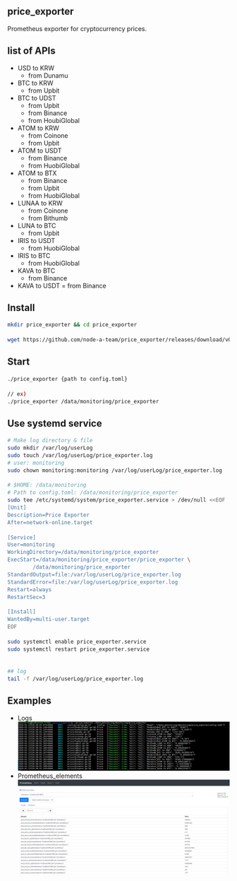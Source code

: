 ## price_exporter
Prometheus exporter for cryptocurrency prices.


## list of APIs
- USD to KRW
  - from Dunamu
- BTC to KRW
  - from Upbit
- BTC to UDST
  - from Upbit
  - from Binance
  - from HoubiGlobal
- ATOM to KRW
  - from Coinone
  - from Upbit
- ATOM to USDT
  - from Binance
  - from HuobiGlobal
- ATOM to BTX
  - from Binance
  - from Upbit
  - from HuobiGlobal
- LUNAA to KRW
  - from Coinone
  - from Bithumb
- LUNA to BTC
  - from Upbit
- IRIS to USDT
  - from HuobiGlobal
- IRIS to BTC
  - from HuobiGlobal
- KAVA to BTC
  - from Binance
- KAVA to USDT
  = from Binance
  

## Install
```bash
mkdir price_exporter && cd price_exporter 

wget https://github.com/node-a-team/price_exporter/releases/download/v0.1.0/price_exporter.tar.gz  && sha256sum price_exporter.tar.gz | fgrep 606c5ccbd8ebb6ff1e50dd1b8dba3669dfccba65e6c928f7292987d6a21b4b7e && tar -zxvf price_exporter.tar.gz ||  echo "Bad Binary!"
```


## Start
  
```bash
./price_exporter {path to config.toml}

// ex)
./price_exporter /data/monitoring/price_exporter
```


## Use systemd service
  
```sh
# Make log directory & file
sudo mkdir /var/log/userLog  
sudo touch /var/log/userLog/price_exporter.log  
# user: monitoring
sudo chown monitoring:monitoring /var/log/userLog/price_exporter.log

# $HOME: /data/monitoring
# Path to config.toml: /data/monitoring/price_exporter
sudo tee /etc/systemd/system/price_exporter.service > /dev/null <<EOF
[Unit]
Description=Price Exporter
After=network-online.target

[Service]
User=monitoring
WorkingDirectory=/data/monitoring/price_exporter
ExecStart=/data/monitoring/price_exporter/price_exporter \
        /data/monitoring/price_exporter
StandardOutput=file:/var/log/userLog/price_exporter.log
StandardError=file:/var/log/userLog/price_exporter.log
Restart=always
RestartSec=3

[Install]
WantedBy=multi-user.target
EOF

sudo systemctl enable price_exporter.service
sudo systemctl restart price_exporter.service


## log
tail -f /var/log/userLog/price_exporter.log
```

## Examples
- Logs
![logs](./examples/logs.PNG)
- Prometheus_elements
![prometheus_elements](./examples/prometheus_elements.png)
